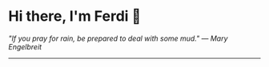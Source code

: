 <h1>Hi there, I'm Ferdi 👋</h1>

<p><em>
  "If you pray for rain, be prepared to deal with some mud." — Mary Engelbreit
</em></p>

---
